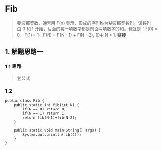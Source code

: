 # Fib
> 斐波那契数，通常用 F(n) 表示，形成的序列称为斐波那契数列。该数列由 0 和 1 开始，后面的每一项数字都是前面两项数字的和。也就是：F(0) = 0,   F(1) = 1。F(N) = F(N - 1) + F(N - 2), 其中 N > 1. [链接](https://leetcode-cn.com/problems/fibonacci-number/)

## 1. 解题思路一
### 1.1 思路
> 套公式
### 1.2
```
public class Fib {
    public static int fib(int N) {
        if(N == 0) return 0;
        if(N == 1) return 1;
        return fib(N-1)+fib(N-2);
    }

    public static void main(String[] args) {
        System.out.println(fib(4));
    }
}
```